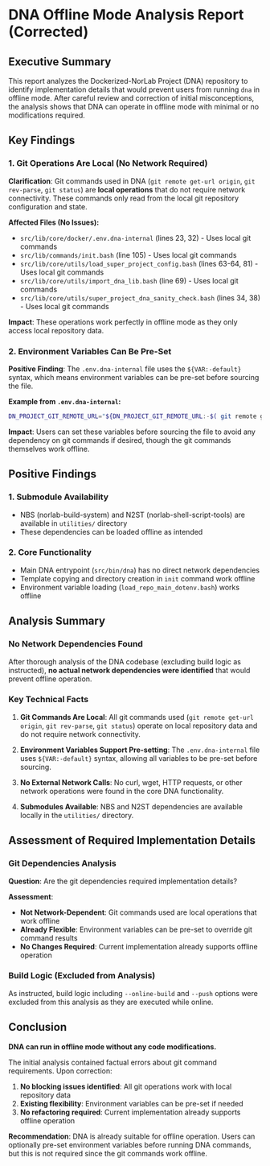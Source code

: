 # DNA Offline Mode Analysis Report (Corrected)

## Executive Summary

This report analyzes the Dockerized-NorLab Project (DNA) repository to identify implementation details that would prevent users from running `dna` in offline mode. After careful review and correction of initial misconceptions, the analysis shows that DNA can operate in offline mode with minimal or no modifications required.

## Key Findings

### 1. Git Operations Are Local (No Network Required)

**Clarification**: Git commands used in DNA (`git remote get-url origin`, `git rev-parse`, `git status`) are **local operations** that do not require network connectivity. These commands only read from the local git repository configuration and state.

**Affected Files (No Issues):**
- `src/lib/core/docker/.env.dna-internal` (lines 23, 32) - Uses local git commands
- `src/lib/commands/init.bash` (line 105) - Uses local git commands
- `src/lib/core/utils/load_super_project_config.bash` (lines 63-64, 81) - Uses local git commands
- `src/lib/core/utils/import_dna_lib.bash` (line 69) - Uses local git commands
- `src/lib/core/utils/super_project_dna_sanity_check.bash` (lines 34, 38) - Uses local git commands

**Impact**: These operations work perfectly in offline mode as they only access local repository data.

### 2. Environment Variables Can Be Pre-Set

**Positive Finding**: The `.env.dna-internal` file uses the `${VAR:-default}` syntax, which means environment variables can be pre-set before sourcing the file.

**Example from `.env.dna-internal`:**
```bash
DN_PROJECT_GIT_REMOTE_URL="${DN_PROJECT_GIT_REMOTE_URL:-$( git remote get-url origin )}"
```

**Impact**: Users can set these variables before sourcing the file to avoid any dependency on git commands if desired, though the git commands themselves work offline.

## Positive Findings

### 1. Submodule Availability
- NBS (norlab-build-system) and N2ST (norlab-shell-script-tools) are available in `utilities/` directory
- These dependencies can be loaded offline as intended

### 2. Core Functionality
- Main DNA entrypoint (`src/bin/dna`) has no direct network dependencies
- Template copying and directory creation in `init` command work offline
- Environment variable loading (`load_repo_main_dotenv.bash`) works offline

## Analysis Summary

### No Network Dependencies Found

After thorough analysis of the DNA codebase (excluding build logic as instructed), **no actual network dependencies were identified** that would prevent offline operation.

### Key Technical Facts

1. **Git Commands Are Local**: All git commands used (`git remote get-url origin`, `git rev-parse`, `git status`) operate on local repository data and do not require network connectivity.

2. **Environment Variables Support Pre-setting**: The `.env.dna-internal` file uses `${VAR:-default}` syntax, allowing all variables to be pre-set before sourcing.

3. **No External Network Calls**: No curl, wget, HTTP requests, or other network operations were found in the core DNA functionality.

4. **Submodules Available**: NBS and N2ST dependencies are available locally in the `utilities/` directory.

## Assessment of Required Implementation Details

### Git Dependencies Analysis

**Question**: Are the git dependencies required implementation details?

**Assessment**: 
- **Not Network-Dependent**: Git commands used are local operations that work offline
- **Already Flexible**: Environment variables can be pre-set to override git command results
- **No Changes Required**: Current implementation already supports offline operation

### Build Logic (Excluded from Analysis)

As instructed, build logic including `--online-build` and `--push` options were excluded from this analysis as they are executed while online.

## Conclusion

**DNA can run in offline mode without any code modifications.**

The initial analysis contained factual errors about git command requirements. Upon correction:

1. **No blocking issues identified**: All git operations work with local repository data
2. **Existing flexibility**: Environment variables can be pre-set if needed
3. **No refactoring required**: Current implementation already supports offline operation

**Recommendation**: DNA is already suitable for offline operation. Users can optionally pre-set environment variables before running DNA commands, but this is not required since the git commands work offline.
